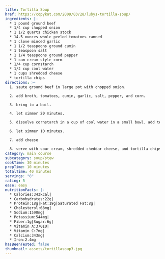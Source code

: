 ```yaml
---
title: Tortilla Soup
href: https://copykat.com/2009/03/28/lubys-tortilla-soup/
ingredients: |-
  * 1 pound ground beef 
  * 1/4 cup chopped onion
  * 1 1/2 quarts chicken stock
  * 14.5 ounces whole peeled tomatoes canned 
  * 1 clove minced garlic
  * 1 1/2 teaspoons ground cumin
  * 1 teaspoon salt
  * 1 1/4 teaspoons ground pepper
  * 1 can cream style corn
  * 1/4 cup cornstarch
  * 1/2 cup cool water
  * 1 cups shredded cheese
  * tortilla chips
directions: >-
  1. saute ground beef in large pot with chopped onion. 

  2. add broth, tomatoes, cumin, garlic, salt, pepper, and corn. 

  3. bring to a boil.

  4. let simmer 20 minutes.

  5. dissolve cornstarch in a cup of cool water in a small bowl. add to boiling soup slowly while stirring constantly. 

  6. let simmer 10 minutes.

  7. add cheese

  8. serve with sour cream, shredded cheddar cheese, and tortilla chips.
category: main course
subcategory: soup/stew
cookTime: 30 minutes
prepTime: 10 minutes
totalTime: 40 minutes
servings: "8"
rating: 5
ease: easy
nutritionFacts: |-
  * Calories:343kcal|
  * Carbohydrates:22g|
  * Protein:18g|Fat:19g|Saturated Fat:8g|
  * Cholesterol:63mg|
  * Sodium:1590mg|
  * Potassium:544mg|
  * Fiber:1g|Sugar:6g|
  * Vitamin A:370IU|
  * Vitamin C:7mg|
  * Calcium:343mg|
  * Iron:2.4mg
hasBeenTested: false
thumbnail: assets/tortillasoup3.jpg
---
```


